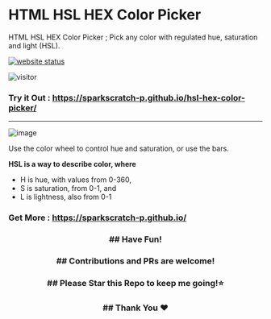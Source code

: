 # HTML HSL HEX Color Picker
HTML HSL HEX Color Picker ; Pick any color with regulated hue, saturation and light (HSL).

[![website status](https://img.shields.io/website.svg?down_color=red&down_message=down&up_color=green&up_message=up&url=http%3A%2F%2Fsparkscratch-p.github.io/hsl-hex-color-picker/)](https://sparkscratch-p.github.io/)

![visitor](https://visitor-badge.glitch.me/badge?page_id=hsl-hex-color-picker.visitor-badge&left_text=Visitors)


### Try it Out : https://sparkscratch-p.github.io/hsl-hex-color-picker/


---

![image](https://user-images.githubusercontent.com/73777108/146122488-945c53f6-ca8c-4a47-98dd-5f45e3a103af.png)


Use the color wheel to control hue and saturation, or use the bars.

**HSL is a way to describe color, where**

- H is hue, with values from 0-360,
- S is saturation, from 0-1, and
- L is lightness, also from 0-1

### Get More : https://sparkscratch-p.github.io/

<h3 align="center">
## Have Fun!
</h3>

<h3 align="center">
## Contributions and PRs are welcome!
</h3>


  
<h3 align="center">
## Please Star this Repo to keep me going!⭐
</h3>

<h3 align="center">
## Thank You ❤️
</h3>

